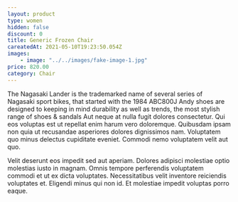 ```yaml
---
layout: product
type: women
hidden: false
discount: 0
title: Generic Frozen Chair
careatedAt: 2021-05-10T19:23:50.054Z
images:
    - image: "../../images/fake-image-1.jpg"
price: 820.00
category: Chair
---
```

The Nagasaki Lander is the trademarked name of several series of Nagasaki sport bikes, that started with the 1984 ABC800J
Andy shoes are designed to keeping in mind durability as well as trends, the most stylish range of shoes & sandals
Aut neque at nulla fugit dolores consectetur. Qui eos voluptas est ut repellat enim harum vero doloremque. Quibusdam ipsam non quia ut recusandae asperiores dolores dignissimos nam. Voluptatem quo minus delectus cupiditate eveniet. Commodi nemo voluptatem velit aut quo.
 Velit deserunt eos impedit sed aut aperiam. Dolores adipisci molestiae optio molestias iusto in magnam. Omnis tempore perferendis voluptatem commodi et ut ex dicta voluptates. Necessitatibus velit inventore reiciendis voluptates et. Eligendi minus qui non id. Et molestiae impedit voluptas porro eaque.

